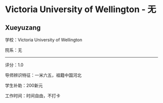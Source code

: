 # Victoria University of Wellington - 无

## Xueyuzang

学校：Victoria University of Wellington

院系：无

* * *

评分：1.0

导师辨识特征：一米六五，祖籍中国河北

学生补助：200新元

工作时间：时间自由，不打卡